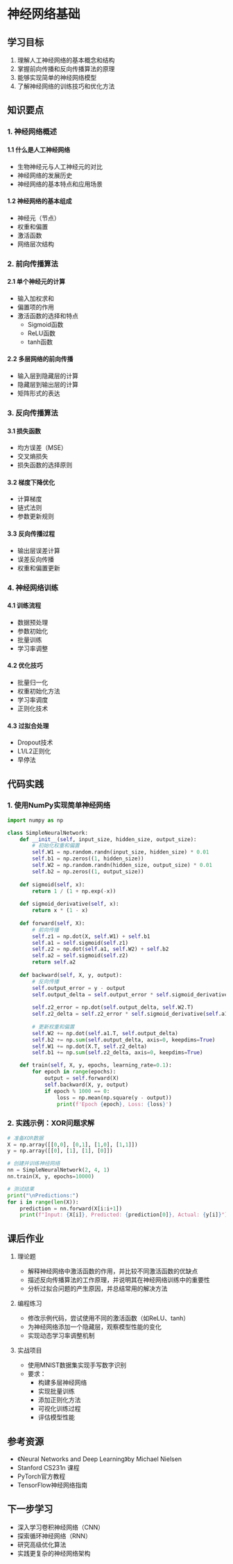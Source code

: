 # 神经网络基础

## 学习目标
1. 理解人工神经网络的基本概念和结构
2. 掌握前向传播和反向传播算法的原理
3. 能够实现简单的神经网络模型
4. 了解神经网络的训练技巧和优化方法

## 知识要点

### 1. 神经网络概述
#### 1.1 什么是人工神经网络
- 生物神经元与人工神经元的对比
- 神经网络的发展历史
- 神经网络的基本特点和应用场景

#### 1.2 神经网络的基本组成
- 神经元（节点）
- 权重和偏置
- 激活函数
- 网络层次结构

### 2. 前向传播算法
#### 2.1 单个神经元的计算
- 输入加权求和
- 偏置项的作用
- 激活函数的选择和特点
  - Sigmoid函数
  - ReLU函数
  - tanh函数

#### 2.2 多层网络的前向传播
- 输入层到隐藏层的计算
- 隐藏层到输出层的计算
- 矩阵形式的表达

### 3. 反向传播算法
#### 3.1 损失函数
- 均方误差（MSE）
- 交叉熵损失
- 损失函数的选择原则

#### 3.2 梯度下降优化
- 计算梯度
- 链式法则
- 参数更新规则

#### 3.3 反向传播过程
- 输出层误差计算
- 误差反向传播
- 权重和偏置更新

### 4. 神经网络训练
#### 4.1 训练流程
- 数据预处理
- 参数初始化
- 批量训练
- 学习率调整

#### 4.2 优化技巧
- 批量归一化
- 权重初始化方法
- 学习率调度
- 正则化技术

#### 4.3 过拟合处理
- Dropout技术
- L1/L2正则化
- 早停法

## 代码实践

### 1. 使用NumPy实现简单神经网络
```python
import numpy as np

class SimpleNeuralNetwork:
    def __init__(self, input_size, hidden_size, output_size):
        # 初始化权重和偏置
        self.W1 = np.random.randn(input_size, hidden_size) * 0.01
        self.b1 = np.zeros((1, hidden_size))
        self.W2 = np.random.randn(hidden_size, output_size) * 0.01
        self.b2 = np.zeros((1, output_size))
    
    def sigmoid(self, x):
        return 1 / (1 + np.exp(-x))
    
    def sigmoid_derivative(self, x):
        return x * (1 - x)
    
    def forward(self, X):
        # 前向传播
        self.z1 = np.dot(X, self.W1) + self.b1
        self.a1 = self.sigmoid(self.z1)
        self.z2 = np.dot(self.a1, self.W2) + self.b2
        self.a2 = self.sigmoid(self.z2)
        return self.a2
    
    def backward(self, X, y, output):
        # 反向传播
        self.output_error = y - output
        self.output_delta = self.output_error * self.sigmoid_derivative(output)
        
        self.z2_error = np.dot(self.output_delta, self.W2.T)
        self.z2_delta = self.z2_error * self.sigmoid_derivative(self.a1)
        
        # 更新权重和偏置
        self.W2 += np.dot(self.a1.T, self.output_delta)
        self.b2 += np.sum(self.output_delta, axis=0, keepdims=True)
        self.W1 += np.dot(X.T, self.z2_delta)
        self.b1 += np.sum(self.z2_delta, axis=0, keepdims=True)

    def train(self, X, y, epochs, learning_rate=0.1):
        for epoch in range(epochs):
            output = self.forward(X)
            self.backward(X, y, output)
            if epoch % 1000 == 0:
                loss = np.mean(np.square(y - output))
                print(f'Epoch {epoch}, Loss: {loss}')
```

### 2. 实践示例：XOR问题求解
```python
# 准备XOR数据
X = np.array([[0,0], [0,1], [1,0], [1,1]])
y = np.array([[0], [1], [1], [0]])

# 创建并训练神经网络
nn = SimpleNeuralNetwork(2, 4, 1)
nn.train(X, y, epochs=10000)

# 测试结果
print("\nPredictions:")
for i in range(len(X)):
    prediction = nn.forward(X[i:i+1])
    print(f"Input: {X[i]}, Predicted: {prediction[0]}, Actual: {y[i]}")
```

## 课后作业

1. 理论题
   - 解释神经网络中激活函数的作用，并比较不同激活函数的优缺点
   - 描述反向传播算法的工作原理，并说明其在神经网络训练中的重要性
   - 分析过拟合问题的产生原因，并总结常用的解决方法

2. 编程练习
   - 修改示例代码，尝试使用不同的激活函数（如ReLU、tanh）
   - 为神经网络添加一个隐藏层，观察模型性能的变化
   - 实现动态学习率调整机制

3. 实战项目
   - 使用MNIST数据集实现手写数字识别
   - 要求：
     * 构建多层神经网络
     * 实现批量训练
     * 添加正则化方法
     * 可视化训练过程
     * 评估模型性能

## 参考资源
- 《Neural Networks and Deep Learning》by Michael Nielsen
- Stanford CS231n 课程
- PyTorch官方教程
- TensorFlow神经网络指南

## 下一步学习
- 深入学习卷积神经网络（CNN）
- 探索循环神经网络（RNN）
- 研究高级优化算法
- 实践更复杂的神经网络架构